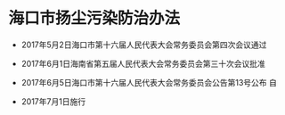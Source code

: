 # 海口市扬尘污染防治办法

- 2017年5月2日海口市第十六届人民代表大会常务委员会第四次会议通过

- 2017年6月1日海南省第五届人民代表大会常务委员会第三十次会议批准

- 2017年6月5日海口市第十六届人民代表大会常务委员会公告第13号公布 自

- 2017年7月1日施行

<!-- INFO END -->